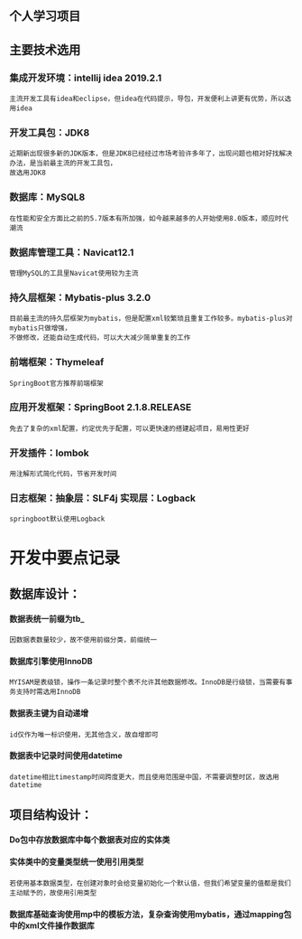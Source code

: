 个人学习项目
------------------


## 主要技术选用
### 集成开发环境：intellij idea 2019.2.1
	主流开发工具有idea和eclipse，但idea在代码提示，导包，开发便利上讲更有优势，所以选用idea
### 开发工具包：JDK8
	近期新出现很多新的JDK版本，但是JDK8已经经过市场考验许多年了，出现问题也相对好找解决办法，是当前最主流的开发工具包，
	故选用JDK8
### 数据库：MySQL8
	在性能和安全方面比之前的5.7版本有所加强，如今越来越多的人开始使用8.0版本，顺应时代潮流
### 数据库管理工具：Navicat12.1
	管理MySQL的工具里Navicat使用较为主流
### 持久层框架：Mybatis-plus 3.2.0
    目前最主流的持久层框架为mybatis，但是配置xml较繁琐且重复工作较多。mybatis-plus对mybatis只做增强，
    不做修改，还能自动生成代码，可以大大减少简单重复的工作
### 前端框架：Thymeleaf
    SpringBoot官方推荐前端框架
### 应用开发框架：SpringBoot 2.1.8.RELEASE
    免去了复杂的xml配置，约定优先于配置，可以更快速的搭建起项目，易用性更好
### 开发插件：lombok
    用注解形式简化代码，节省开发时间
### 日志框架：抽象层：SLF4j 实现层：Logback
    springboot默认使用Logback


# 开发中要点记录
## 数据库设计：
#### 数据表统一前缀为tb_
	因数据表数量较少，故不使用前缀分类，前缀统一
#### 数据库引擎使用InnoDB
	MYISAM是表级锁，操作一条记录时整个表不允许其他数据修改。InnoDB是行级锁，当需要有事务支持时需选用InnoDB
#### 数据表主键为自动递增
	id仅作为唯一标识使用，无其他含义，故自增即可
#### 数据表中记录时间使用datetime
	datetime相比timestamp时间跨度更大，而且使用范围是中国，不需要调整时区，故选用datetime

## 项目结构设计：
#### Do包中存放数据库中每个数据表对应的实体类
#### 实体类中的变量类型统一使用引用类型
	若使用基本数据类型，在创建对象时会给变量初始化一个默认值，但我们希望变量的值都是我们主动赋予的，故使用引用类型

#### 数据库基础查询使用mp中的模板方法，复杂查询使用mybatis，通过mapping包中的xml文件操作数据库